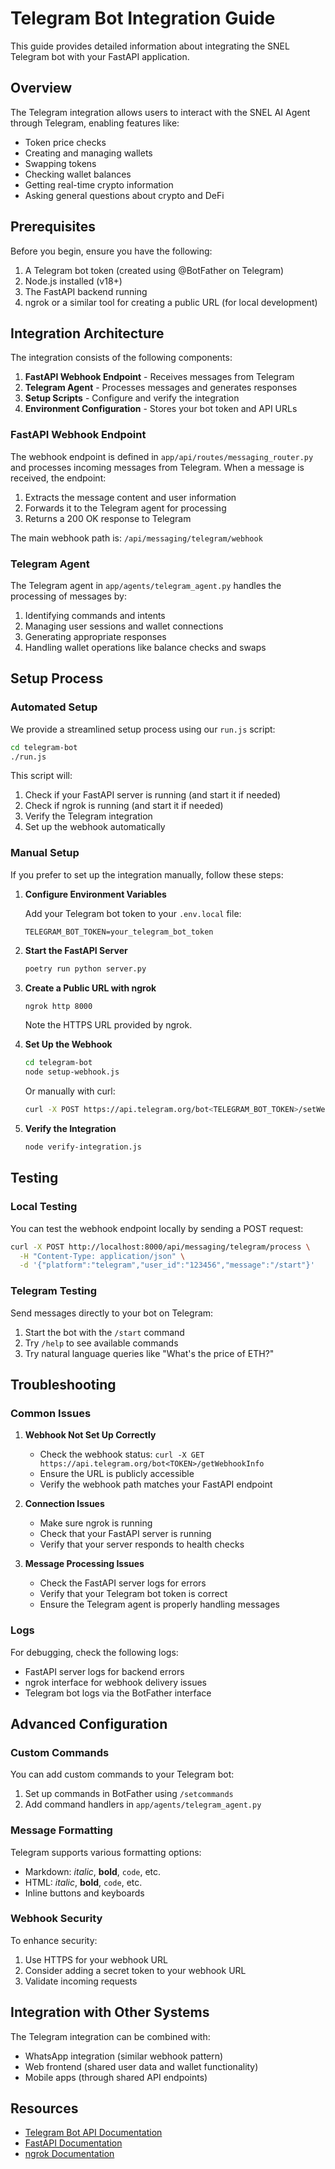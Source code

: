 # Telegram Bot Integration Guide

This guide provides detailed information about integrating the SNEL Telegram bot with your FastAPI application.

## Overview

The Telegram integration allows users to interact with the SNEL AI Agent through Telegram, enabling features like:

- Token price checks
- Creating and managing wallets
- Swapping tokens
- Checking wallet balances
- Getting real-time crypto information
- Asking general questions about crypto and DeFi

## Prerequisites

Before you begin, ensure you have the following:

1. A Telegram bot token (created using @BotFather on Telegram)
2. Node.js installed (v18+)
3. The FastAPI backend running
4. ngrok or a similar tool for creating a public URL (for local development)

## Integration Architecture

The integration consists of the following components:

1. **FastAPI Webhook Endpoint** - Receives messages from Telegram
2. **Telegram Agent** - Processes messages and generates responses
3. **Setup Scripts** - Configure and verify the integration
4. **Environment Configuration** - Stores your bot token and API URLs

### FastAPI Webhook Endpoint

The webhook endpoint is defined in `app/api/routes/messaging_router.py` and processes incoming messages from Telegram. When a message is received, the endpoint:

1. Extracts the message content and user information
2. Forwards it to the Telegram agent for processing
3. Returns a 200 OK response to Telegram

The main webhook path is: `/api/messaging/telegram/webhook`

### Telegram Agent

The Telegram agent in `app/agents/telegram_agent.py` handles the processing of messages by:

1. Identifying commands and intents
2. Managing user sessions and wallet connections
3. Generating appropriate responses
4. Handling wallet operations like balance checks and swaps

## Setup Process

### Automated Setup

We provide a streamlined setup process using our `run.js` script:

```bash
cd telegram-bot
./run.js
```

This script will:

1. Check if your FastAPI server is running (and start it if needed)
2. Check if ngrok is running (and start it if needed)
3. Verify the Telegram integration
4. Set up the webhook automatically

### Manual Setup

If you prefer to set up the integration manually, follow these steps:

1. **Configure Environment Variables**

   Add your Telegram bot token to your `.env.local` file:

   ```
   TELEGRAM_BOT_TOKEN=your_telegram_bot_token
   ```

2. **Start the FastAPI Server**

   ```bash
   poetry run python server.py
   ```

3. **Create a Public URL with ngrok**

   ```bash
   ngrok http 8000
   ```

   Note the HTTPS URL provided by ngrok.

4. **Set Up the Webhook**

   ```bash
   cd telegram-bot
   node setup-webhook.js
   ```

   Or manually with curl:

   ```bash
   curl -X POST https://api.telegram.org/bot<TELEGRAM_BOT_TOKEN>/setWebhook?url=<YOUR_NGROK_DOMAIN>/api/messaging/telegram/webhook
   ```

5. **Verify the Integration**

   ```bash
   node verify-integration.js
   ```

## Testing

### Local Testing

You can test the webhook endpoint locally by sending a POST request:

```bash
curl -X POST http://localhost:8000/api/messaging/telegram/process \
  -H "Content-Type: application/json" \
  -d '{"platform":"telegram","user_id":"123456","message":"/start"}'
```

### Telegram Testing

Send messages directly to your bot on Telegram:

1. Start the bot with the `/start` command
2. Try `/help` to see available commands
3. Try natural language queries like "What's the price of ETH?"

## Troubleshooting

### Common Issues

1. **Webhook Not Set Up Correctly**

   - Check the webhook status: `curl -X GET https://api.telegram.org/bot<TOKEN>/getWebhookInfo`
   - Ensure the URL is publicly accessible
   - Verify the webhook path matches your FastAPI endpoint

2. **Connection Issues**

   - Make sure ngrok is running
   - Check that your FastAPI server is running
   - Verify that your server responds to health checks

3. **Message Processing Issues**
   - Check the FastAPI server logs for errors
   - Verify that your Telegram bot token is correct
   - Ensure the Telegram agent is properly handling messages

### Logs

For debugging, check the following logs:

- FastAPI server logs for backend errors
- ngrok interface for webhook delivery issues
- Telegram bot logs via the BotFather interface

## Advanced Configuration

### Custom Commands

You can add custom commands to your Telegram bot:

1. Set up commands in BotFather using `/setcommands`
2. Add command handlers in `app/agents/telegram_agent.py`

### Message Formatting

Telegram supports various formatting options:

- Markdown: _italic_, **bold**, `code`, etc.
- HTML: <i>italic</i>, <b>bold</b>, <code>code</code>, etc.
- Inline buttons and keyboards

### Webhook Security

To enhance security:

1. Use HTTPS for your webhook URL
2. Consider adding a secret token to your webhook URL
3. Validate incoming requests

## Integration with Other Systems

The Telegram integration can be combined with:

- WhatsApp integration (similar webhook pattern)
- Web frontend (shared user data and wallet functionality)
- Mobile apps (through shared API endpoints)

## Resources

- [Telegram Bot API Documentation](https://core.telegram.org/bots/api)
- [FastAPI Documentation](https://fastapi.tiangolo.com/)
- [ngrok Documentation](https://ngrok.com/docs)
